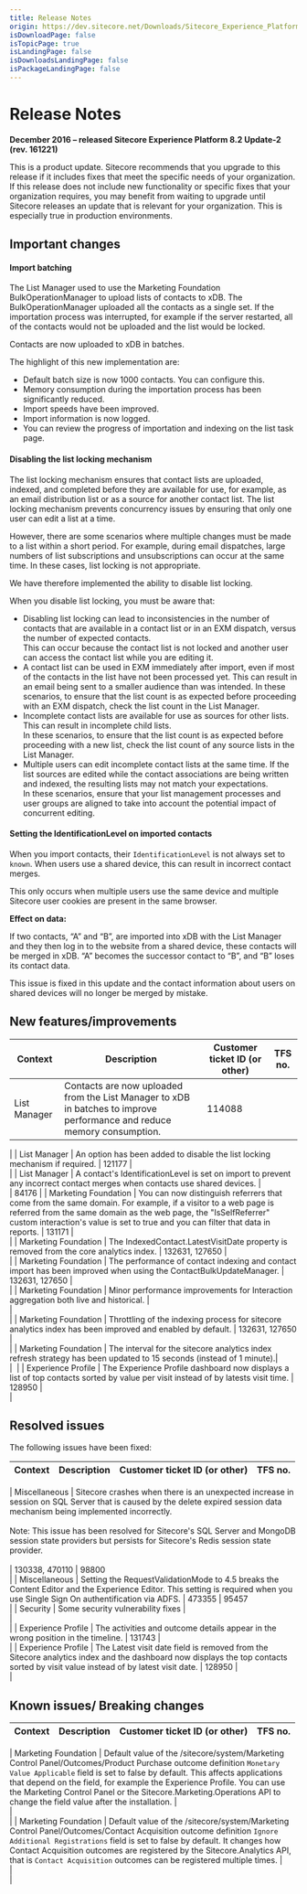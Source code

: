 ```yaml
---
title: Release Notes
origin: https://dev.sitecore.net/Downloads/Sitecore_Experience_Platform/82/Sitecore_Experience_Platform_82_Update2/Release_Notes
isDownloadPage: false
isTopicPage: true
isLandingPage: false
isDownloadsLandingPage: false
isPackageLandingPage: false
---
```


# Release Notes

**December 2016 – released Sitecore Experience Platform 8.2 Update-2 (rev. 161221)**

This is a product update. Sitecore recommends that you upgrade to this release if it includes fixes that meet the specific needs of your organization. If this release does not include new functionality or specific fixes that your organization requires, you may benefit from waiting to upgrade until Sitecore releases an update that is relevant for your organization. This is especially true in production environments.

## Important changes

#### Import batching

The List Manager used to use the Marketing Foundation BulkOperationManager to upload lists of contacts to xDB. The BulkOperationManager uploaded all the contacts as a single set. If the importation process was interrupted, for example if the server restarted, all of the contacts would not be uploaded and the list would be locked.

Contacts are now uploaded to xDB in batches.

The highlight of this new implementation are:

-   Default batch size is now 1000 contacts. You can configure this.
-   Memory consumption during the importation process has been significantly reduced.
-   Import speeds have been improved.
-   Import information is now logged.
-   You can review the progress of importation and indexing on the list task page.

#### Disabling the list locking mechanism

The list locking mechanism ensures that contact lists are uploaded, indexed, and completed before they are available for use, for example, as an email distribution list or as a source for another contact list. The list locking mechanism prevents concurrency issues by ensuring that only one user can edit a list at a time.

However, there are some scenarios where multiple changes must be made to a list within a short period. For example, during email dispatches, large numbers of list subscriptions and unsubscriptions can occur at the same time. In these cases, list locking is not appropriate.

We have therefore implemented the ability to disable list locking.

When you disable list locking, you must be aware that:

-   Disabling list locking can lead to inconsistencies in the number of contacts that are available in a contact list or in an EXM dispatch, versus the number of expected contacts.  
    This can occur because the contact list is not locked and another user can access the contact list while you are editing it.
-   A contact list can be used in EXM immediately after import, even if most of the contacts in the list have not been processed yet. This can result in an email being sent to a smaller audience than was intended. In these scenarios, to ensure that the list count is as expected before proceeding with an EXM dispatch, check the list count in the List Manager.
-   Incomplete contact lists are available for use as sources for other lists. This can result in incomplete child lists.  
    In these scenarios, to ensure that the list count is as expected before proceeding with a new list, check the list count of any source lists in the List Manager.
-   Multiple users can edit incomplete contact lists at the same time. If the list sources are edited while the contact associations are being written and indexed, the resulting lists may not match your expectations.  
    In these scenarios, ensure that your list management processes and user groups are aligned to take into account the potential impact of concurrent editing.

#### Setting the IdentificationLevel on imported contacts

When you import contacts, their `IdentificationLevel` is not always set to `known`. When users use a shared device, this can result in incorrect contact merges.

This only occurs when multiple users use the same device and multiple Sitecore user cookies are present in the same browser.

**Effect on data:**  

If two contacts, “A” and “B”, are imported into xDB with the List Manager and they then log in to the website from a shared device, these contacts will be merged in xDB. “A” becomes the successor contact to “B”, and “B” loses its contact data.

This issue is fixed in this update and the contact information about users on shared devices will no longer be merged by mistake.

## New features/improvements

 | Context | Description | Customer ticket ID (or other) | TFS no. |
 | --- | --- | --- | --- |
 | List Manager | ​Contacts are now uploaded from the List Manager to xDB in batches to improve performance and reduce memory consumption. | 114088 |   
 |
 | List Manager | An option has been added to disable the list locking mechanism if required. | 121177 |   
 |
 | List Manager | A contact's IdentificationLevel is set on import to prevent any incorrect contact merges when contacts use shared devices. |   
 | 84176 |
 | Marketing Foundation | You can now distinguish referrers that come from the same domain. For example, if a visitor to a web page is referred from the same domain as the web page, the "IsSelfReferrer" custom interaction's value is set to true and you can filter that data in reports. | 131171 |   
 |
 | Marketing Foundation | The IndexedContact.LatestVisitDate property is removed from the core analytics index. | 132631, 127650 |   
 |
 | Marketing Foundation | The performance of contact indexing and contact import has been improved when using the ContactBulkUpdateManager. | 132631, 127650 |   
 |
 | Marketing Foundation | ​Minor performance improvements for Interaction aggregation both live and historical.​ |   
 |   
 |
 | Marketing Foundation | Throttling of the indexing process for sitecore analytics index has been improved and enabled by default.​ | 132631, 127650 |   
 |
 | Marketing Foundation | ​The interval for the sitecore analytics index refresh strategy has been updated to 15 seconds (instead of 1 minute).​ |   
 | ​ |
 | Experience Profile | ​The Experience Profile dashboard now displays a list of top contacts sorted by value per visit instead of by latests visit time.​ | 128950 |   
 |

## Resolved issues

The following issues have been fixed:

 | Context | Description | Customer ticket ID (or other) | TFS no. |
 | --- | --- | --- | --- |

 | Miscellaneous | Sitecore crashes when there is an unexpected increase in session on SQL Server that is caused by the delete expired session data mechanism being implemented incorrectly.<br /><br />Note: This issue has been resolved for Sitecore's SQL Server and MongoDB session state providers but persists for Sitecore's Redis session state provider.<br /><br /> | 130338, 470110 | 98800  
 |
 | Miscellaneous | Setting the RequestValidationMode to 4.5 breaks the Content Editor and the Experience Editor. This setting is required when you use Single Sign On authentification via ADFS. | 473355 | 95457  
 |
 | Security | Some security vulnerability fixes |   
 |   
 |
 | Experience Profile | ​The activities and outcome details appear in the wrong position in the timeline. | 131743 |   
 |
 | Experience Profile | The Latest visit date field is removed from the Sitecore analytics index and the dashboard now displays the top contacts sorted by visit value instead of by latest visit date. | 128950 |   
 |

## Known issues/ Breaking changes

 | Context | Description | Customer ticket ID (or other) | TFS no. |
 | --- | --- | --- | --- |

 | Marketing Foundation | Default value of the /sitecore/system/Marketing Control Panel/Outcomes/Product Purchase outcome definition `Monetary Value Applicable` field is set to false by default. This affects applications that depend on the field, for example the Experience Profile. You can use the Marketing Control Panel or the Sitecore.Marketing.Operations API to change the field value after the installation. |   
 |   
 |
 | Marketing Foundation | Default value of the /sitecore/system/Marketing Control Panel/Outcomes/Contact Acquisition outcome definition `Ignore Additional Registrations` field is set to false by default. It changes how Contact Acquisition outcomes are registered by the Sitecore.Analytics API, that is `Contact Acquisition` outcomes can be registered multiple times. |   
 |   
 |